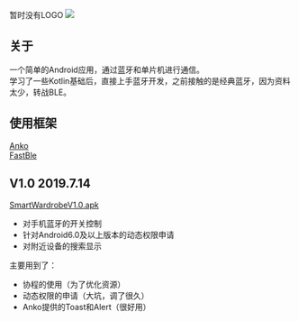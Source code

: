 暂时没有LOGO  ![](https://img.shields.io/badge/release-1.0-blue.svg)

## 关于
一个简单的Android应用，通过蓝牙和单片机进行通信。  
学习了一些Kotlin基础后，直接上手蓝牙开发，之前接触的是经典蓝牙，因为资料太少，转战BLE。  

## 使用框架
[Anko](https://github.com/Kotlin/anko)  
[FastBle](https://github.com/Jasonchenlijian/FastBle)  

## V1.0 2019.7.14
[SmartWardrobeV1.0.apk](https://github.com/lfalive/Smart-wardrobe/raw/master/app/release/SmartWardrobe_v1.0_07-14_release.apk)  
* 对手机蓝牙的开关控制
* 针对Android6.0及以上版本的动态权限申请
* 对附近设备的搜索显示

主要用到了：
* 协程的使用（为了优化资源）
* 动态权限的申请（大坑，调了很久）
* Anko提供的Toast和Alert（很好用）